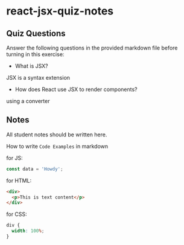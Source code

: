 # react-jsx-quiz-notes

## Quiz Questions

Answer the following questions in the provided markdown file before turning in this exercise:

- What is JSX?

JSX is a syntax extension

- How does React use JSX to render components?

using a converter

## Notes

All student notes should be written here.

How to write `Code Examples` in markdown

for JS:

```javascript
const data = 'Howdy';
```

for HTML:

```html
<div>
  <p>This is text content</p>
</div>
```

for CSS:

```css
div {
  width: 100%;
}
```
